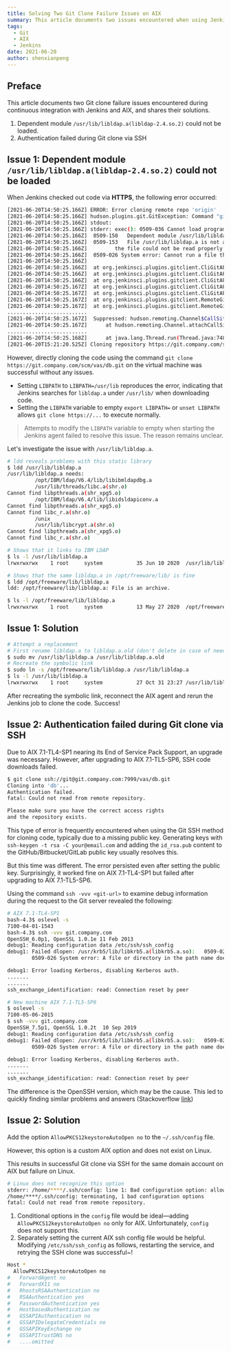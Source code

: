 ```yaml
---
title: Solving Two Git Clone Failure Issues on AIX
summary: This article documents two issues encountered when using Jenkins for Git clone on AIX and their solutions, including dependent library loading failure and SSH authentication failure.
tags:
  - Git
  - AIX
  - Jenkins
date: 2021-06-20
author: shenxianpeng
---
```


## Preface

This article documents two Git clone failure issues encountered during continuous integration with Jenkins and AIX, and shares their solutions.

1. Dependent module `/usr/lib/libldap.a(libldap-2.4.so.2)` could not be loaded.
2. Authentication failed during Git clone via SSH


## Issue 1: Dependent module `/usr/lib/libldap.a(libldap-2.4.so.2)` could not be loaded

When Jenkins checked out code via **HTTPS**, the following error occurred:

```bash
[2021-06-20T14:50:25.166Z] ERROR: Error cloning remote repo 'origin'
[2021-06-20T14:50:25.166Z] hudson.plugins.git.GitException: Command "git fetch --tags --force --progress --depth=1 -- https://git.company.com/scm/vas/db.git +refs/heads/*:refs/remotes/origin/*" returned status code 128:
[2021-06-20T14:50:25.166Z] stdout:
[2021-06-20T14:50:25.166Z] stderr: exec(): 0509-036 Cannot load program /opt/freeware/libexec64/git-core/git-remote-https because of the following errors:
[2021-06-20T14:50:25.166Z] 	0509-150   Dependent module /usr/lib/libldap.a(libldap-2.4.so.2) could not be loaded.
[2021-06-20T14:50:25.166Z] 	0509-153   File /usr/lib/libldap.a is not an archive or
[2021-06-20T14:50:25.166Z] 		   the file could not be read properly.
[2021-06-20T14:50:25.166Z] 	0509-026 System error: Cannot run a file that does not have a valid format.
[2021-06-20T14:50:25.166Z]
[2021-06-20T14:50:25.166Z] 	at org.jenkinsci.plugins.gitclient.CliGitAPIImpl.launchCommandIn(CliGitAPIImpl.java:2450)
[2021-06-20T14:50:25.166Z] 	at org.jenkinsci.plugins.gitclient.CliGitAPIImpl.launchCommandWithCredentials(CliGitAPIImpl.java:2051)
[2021-06-20T14:50:25.166Z] 	at org.jenkinsci.plugins.gitclient.CliGitAPIImpl.access$500(CliGitAPIImpl.java:84)
[2021-06-20T14:50:25.167Z] 	at org.jenkinsci.plugins.gitclient.CliGitAPIImpl$1.execute(CliGitAPIImpl.java:573)
[2021-06-20T14:50:25.167Z] 	at org.jenkinsci.plugins.gitclient.CliGitAPIImpl$2.execute(CliGitAPIImpl.java:802)
[2021-06-20T14:50:25.167Z] 	at org.jenkinsci.plugins.gitclient.RemoteGitImpl$CommandInvocationHandler$GitCommandMasterToSlaveCallable.call(RemoteGitImpl.java:161)
[2021-06-20T14:50:25.167Z] 	at org.jenkinsci.plugins.gitclient.RemoteGitImpl$CommandInvocationHandler$GitCommandMasterToSlaveCallable.call(RemoteGitImpl.java:154)
..........................
[2021-06-20T14:50:25.167Z] 	Suppressed: hudson.remoting.Channel$CallSiteStackTrace: Remote call to aix-devasbld-01
[2021-06-20T14:50:25.167Z] 		at hudson.remoting.Channel.attachCallSiteStackTrace(Channel.java:1800)
..........................
[2021-06-20T14:50:25.168Z] 		at java.lang.Thread.run(Thread.java:748)
[2021-06-20T15:21:20.525Z] Cloning repository https://git.company.com/scm/vas/db.git
```

However, directly cloning the code using the command `git clone https://git.company.com/scm/vas/db.git` on the virtual machine was successful without any issues.

* Setting `LIBPATH` to `LIBPATH=/usr/lib` reproduces the error, indicating that Jenkins searches for `libldap.a` under `/usr/lib/` when downloading code.
* Setting the `LIBPATH` variable to empty `export LIBPATH=` or `unset LIBPATH` allows `git clone https://...` to execute normally.

> Attempts to modify the `LIBPATH` variable to empty when starting the Jenkins agent failed to resolve this issue.  The reason remains unclear.

Let's investigate the issue with `/usr/lib/libldap.a`.

```bash
# ldd reveals problems with this static library
$ ldd /usr/lib/libldap.a
/usr/lib/libldap.a needs:
         /opt/IBM/ldap/V6.4/lib/libibmldapdbg.a
         /usr/lib/threads/libc.a(shr.o)
Cannot find libpthreads.a(shr_xpg5.o)
         /opt/IBM/ldap/V6.4/lib/libidsldapiconv.a
Cannot find libpthreads.a(shr_xpg5.o)
Cannot find libc_r.a(shr.o)
         /unix
         /usr/lib/libcrypt.a(shr.o)
Cannot find libpthreads.a(shr_xpg5.o)
Cannot find libc_r.a(shr.o)

# Shows that it links to IBM LDAP
$ ls -l /usr/lib/libldap.a
lrwxrwxrwx    1 root     system           35 Jun 10 2020  /usr/lib/libldap.a -> /opt/IBM/ldap/V6.4/lib/libidsldap.a

# Shows that the same libldap.a in /opt/freeware/lib/ is fine
$ ldd /opt/freeware/lib/libldap.a
ldd: /opt/freeware/lib/libldap.a: File is an archive.

$ ls -l /opt/freeware/lib/libldap.a
lrwxrwxrwx    1 root     system           13 May 27 2020  /opt/freeware/lib/libldap.a -> libldap-2.4.a
```

## Issue 1: Solution

```bash
# Attempt a replacement
# First rename libldap.a to libldap.a.old (don't delete in case of needing to restore)
$ sudo mv /usr/lib/libldap.a /usr/lib/libldap.a.old
# Recreate the symbolic link
$ sudo ln -s /opt/freeware/lib/libldap.a /usr/lib/libldap.a
$ ls -l /usr/lib/libldap.a
lrwxrwxrwx    1 root     system           27 Oct 31 23:27 /usr/lib/libldap.a -> /opt/freeware/lib/libldap.a
```

After recreating the symbolic link, reconnect the AIX agent and rerun the Jenkins job to clone the code.  Success!


## Issue 2: Authentication failed during Git clone via SSH

Due to AIX 7.1-TL4-SP1 nearing its End of Service Pack Support, an upgrade was necessary. However, after upgrading to AIX 7.1-TL5-SP6, SSH code downloads failed.

```bash
$ git clone ssh://git@git.company.com:7999/vas/db.git
Cloning into 'db'...
Authentication failed.
fatal: Could not read from remote repository.

Please make sure you have the correct access rights
and the repository exists.
```

This type of error is frequently encountered when using the Git SSH method for cloning code, typically due to a missing public key.  Generating keys with `ssh-keygen -t rsa -C your@email.com` and adding the `id_rsa.pub` content to the GitHub/Bitbucket/GitLab public key usually resolves this.

But this time was different.  The error persisted even after setting the public key.  Surprisingly, it worked fine on AIX 7.1-TL4-SP1 but failed after upgrading to AIX 7.1-TL5-SP6.

Using the command `ssh -vvv <git-url>` to examine debug information during the request to the Git server revealed the following:

```bash
# AIX 7.1-TL4-SP1
bash-4.3$ oslevel -s
7100-04-01-1543
bash-4.3$ ssh -vvv git.company.com
OpenSSH_6.0p1, OpenSSL 1.0.1e 11 Feb 2013
debug1: Reading configuration data /etc/ssh/ssh_config
debug1: Failed dlopen: /usr/krb5/lib/libkrb5.a(libkrb5.a.so):   0509-022 Cannot load module /usr/krb5/lib/libkrb5.a(libkrb5.a.so).
        0509-026 System error: A file or directory in the path name does not exist.

debug1: Error loading Kerberos, disabling Kerberos auth.
.......
.......
ssh_exchange_identification: read: Connection reset by peer
```

```bash
# New machine AIX 7.1-TL5-SP6
$ oslevel -s
7100-05-06-2015
$ ssh -vvv git.company.com
OpenSSH_7.5p1, OpenSSL 1.0.2t  10 Sep 2019
debug1: Reading configuration data /etc/ssh/ssh_config
debug1: Failed dlopen: /usr/krb5/lib/libkrb5.a(libkrb5.a.so):   0509-022 Cannot load module /usr/krb5/lib/libkrb5.a(libkrb5.a.so).
        0509-026 System error: A file or directory in the path name does not exist.

debug1: Error loading Kerberos, disabling Kerberos auth.
.......
.......
ssh_exchange_identification: read: Connection reset by peer
```

The difference is the OpenSSH version, which may be the cause. This led to quickly finding similar problems and answers (Stackoverflow [link](https://stackoverflow.com/questions/54191112/bitbucket-ssh-clone-on-aix-7-1-fails))

## Issue 2: Solution

Add the option `AllowPKCS12keystoreAutoOpen no` to the `~/.ssh/config` file.

However, this option is a custom AIX option and does not exist on Linux.

This results in successful Git clone via SSH for the same domain account on AIX but failure on Linux.

```bash
# Linux does not recognize this option
stderr: /home/****/.ssh/config: line 1: Bad configuration option: allowpkcs12keystoreautoopen
/home/****/.ssh/config: terminating, 1 bad configuration options
fatal: Could not read from remote repository.
```

1. Conditional options in the `config` file would be ideal—adding `AllowPKCS12keystoreAutoOpen no` only for AIX. Unfortunately, `config` does not support this.
2.  Separately setting the current AIX ssh config file would be helpful. Modifying `/etc/ssh/ssh_config` as follows, restarting the service, and retrying the SSH clone was successful~!

```bash
Host *
  AllowPKCS12keystoreAutoOpen no
#   ForwardAgent no
#   ForwardX11 no
#   RhostsRSAAuthentication no
#   RSAAuthentication yes
#   PasswordAuthentication yes
#   HostbasedAuthentication no
#   GSSAPIAuthentication no
#   GSSAPIDelegateCredentials no
#   GSSAPIKeyExchange no
#   GSSAPITrustDNS no
#   ....omitted
```